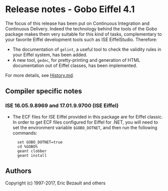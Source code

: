 # Release notes - Gobo Eiffel 4.1

The focus of this release has been put on Continuous Integration
and Continuous Delivery. Indeed the technology behind the tools
of the Gobo package makes them very suitable for this kind of
tasks, complementary to your favorite Eiffel development tools
such as ISE EiffelStudio. Therefore:

* The documentation of `gelint`, a useful tool to check the validity
  rules in your Eiffel system, has been added.
* A new tool, `gedoc`, for pretty-printing and generation of
  HTML documentation out of Eiffel classes, has been implemented.

For more details, see [History.md](History.md).

## Compiler specific notes

### ISE 16.05.9.8969 and 17.01.9.9700 (ISE Eiffel)

* The ECF files for ISE Eiffel provided in this package are for
  Eiffel classic. In order to get ECF files configured for Eiffel
  for .NET, you will need to set the environment variable
  `$GOBO_DOTNET`, and then run the following commands:

		set GOBO_DOTNET=true
		cd %GOBO%
		geant clobber
		geant install

## Authors

Copyright (c) 1997-2017, Eric Bezault and others
